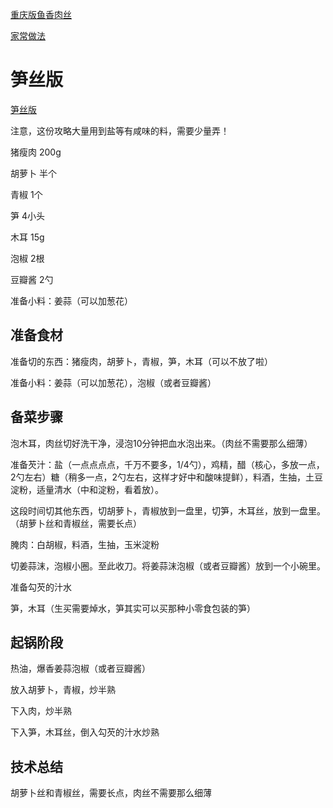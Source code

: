 ﻿
[重庆版鱼香肉丝](https://www.bilibili.com/video/BV1WJ4m1M7rJ/?vd_source=386bdb94ff2a430f8d22a6de9755030c)



[家常做法](https://www.bilibili.com/video/BV1zZAAerEJ3/?vd_source=386bdb94ff2a430f8d22a6de9755030c)


# 笋丝版

[笋丝版](https://www.bilibili.com/video/BV1u4yoYZEeK/?vd_source=386bdb94ff2a430f8d22a6de9755030c)

注意，这份攻略大量用到盐等有咸味的料，需要少量弄！

猪瘦肉 200g

胡萝卜 半个

青椒   1个

笋    4小头

木耳   15g

泡椒   2根

豆瓣酱 2勺

准备小料：姜蒜（可以加葱花）

## 准备食材

准备切的东西：猪瘦肉，胡萝卜，青椒，笋，木耳（可以不放了啦）

准备小料：姜蒜（可以加葱花），泡椒（或者豆瓣酱）

## 备菜步骤

泡木耳，肉丝切好洗干净，浸泡10分钟把血水泡出来。（肉丝不需要那么细薄）

准备芡汁：盐（一点点点点，千万不要多，1/4勺），鸡精，醋（核心，多放一点，2勺左右）糖（稍多一点，2勺左右，这样才好中和酸味提鲜），料酒，生抽，土豆淀粉，适量清水（中和淀粉，看着放）。

这段时间切其他东西，切胡萝卜，青椒放到一盘里，切笋，木耳丝，放到一盘里。（胡萝卜丝和青椒丝，需要长点）

腌肉：白胡椒，料酒，生抽，玉米淀粉

切姜蒜沫，泡椒小圈。至此收刀。将姜蒜沫泡椒（或者豆瓣酱）放到一个小碗里。

准备勾芡的汁水

笋，木耳（生买需要焯水，笋其实可以买那种小零食包装的笋）

## 起锅阶段

热油，爆香姜蒜泡椒（或者豆瓣酱）

放入胡萝卜，青椒，炒半熟

下入肉，炒半熟

下入笋，木耳丝，倒入勾芡的汁水炒熟

## 技术总结

胡萝卜丝和青椒丝，需要长点，肉丝不需要那么细薄